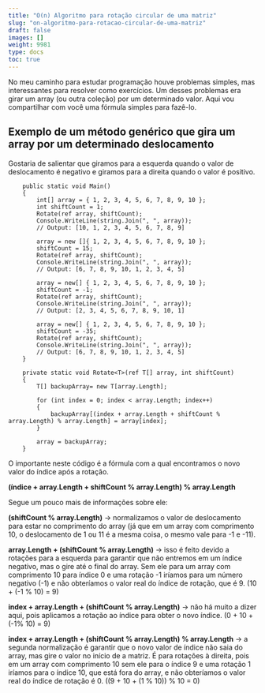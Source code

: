 ```yaml
---
title: "O(n) Algoritmo para rotação circular de uma matriz"
slug: "on-algoritmo-para-rotacao-circular-de-uma-matriz"
draft: false
images: []
weight: 9981
type: docs
toc: true
---
```


No meu caminho para estudar programação houve problemas simples, mas interessantes para resolver como exercícios. Um desses problemas era girar um array (ou outra coleção) por um determinado valor. Aqui vou compartilhar com você uma fórmula simples para fazê-lo.

## Exemplo de um método genérico que gira um array por um determinado deslocamento
Gostaria de salientar que giramos para a esquerda quando o valor de deslocamento é negativo e giramos para a direita quando o valor é positivo.

        public static void Main()
        {
            int[] array = { 1, 2, 3, 4, 5, 6, 7, 8, 9, 10 };
            int shiftCount = 1;
            Rotate(ref array, shiftCount);
            Console.WriteLine(string.Join(", ", array));
            // Output: [10, 1, 2, 3, 4, 5, 6, 7, 8, 9]

            array = new []{ 1, 2, 3, 4, 5, 6, 7, 8, 9, 10 };
            shiftCount = 15;
            Rotate(ref array, shiftCount);
            Console.WriteLine(string.Join(", ", array));
            // Output: [6, 7, 8, 9, 10, 1, 2, 3, 4, 5]

            array = new[] { 1, 2, 3, 4, 5, 6, 7, 8, 9, 10 };
            shiftCount = -1;
            Rotate(ref array, shiftCount);
            Console.WriteLine(string.Join(", ", array));
            // Output: [2, 3, 4, 5, 6, 7, 8, 9, 10, 1]

            array = new[] { 1, 2, 3, 4, 5, 6, 7, 8, 9, 10 };
            shiftCount = -35;
            Rotate(ref array, shiftCount);
            Console.WriteLine(string.Join(", ", array));
            // Output: [6, 7, 8, 9, 10, 1, 2, 3, 4, 5]
        }

        private static void Rotate<T>(ref T[] array, int shiftCount)
        {
            T[] backupArray= new T[array.Length];

            for (int index = 0; index < array.Length; index++)
            {
                backupArray[(index + array.Length + shiftCount % array.Length) % array.Length] = array[index];
            }

            array = backupArray;
        }

O importante neste código é a fórmula com a qual encontramos o novo valor do índice após a rotação.

**(índice + array.Length + shiftCount % array.Length) % array.Length**

Segue um pouco mais de informações sobre ele:

**(shiftCount % array.Length)** -> normalizamos o valor de deslocamento para estar no comprimento do array (já que em um array com comprimento 10, o deslocamento de 1 ou 11 é a mesma coisa, o mesmo vale para -1 e -11).

**array.Length + (shiftCount % array.Length)** -> isso é feito devido a rotações para a esquerda para garantir que não entremos em um índice negativo, mas o gire até o final do array. Sem ele para um array com comprimento 10 para índice 0 e uma rotação -1 iríamos para um número negativo (-1) e não obteríamos o valor real do índice de rotação, que é 9. (10 + (-1 % 10) = 9)

**index + array.Length + (shiftCount % array.Length)** -> não há muito a dizer aqui, pois aplicamos a rotação ao índice para obter o novo índice. (0 + 10 + (-1% 10) = 9)

**index + array.Length + (shiftCount % array.Length) % array.Length** -> a segunda normalização é garantir que o novo valor de índice não saia do array, mas gire o valor no início de a matriz. É para rotações à direita, pois em um array com comprimento 10 sem ele para o índice 9 e uma rotação 1 iríamos para o índice 10, que está fora do array, e não obteríamos o valor real do índice de rotação é 0. ((9 + 10 + (1 % 10)) % 10 = 0)

